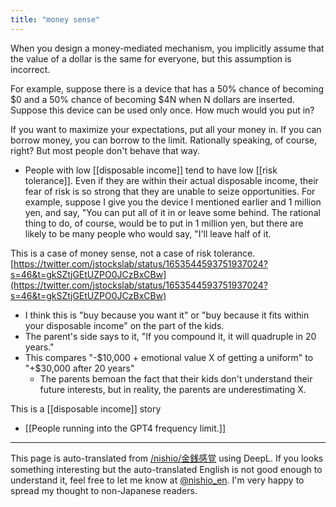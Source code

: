 ```yaml
---
title: "money sense"
---
```


When you design a money-mediated mechanism, you implicitly assume that the value of a dollar is the same for everyone, but this assumption is incorrect.

For example, suppose there is a device that has a 50% chance of becoming $0 and a 50% chance of becoming $4N when N dollars are inserted. Suppose this device can be used only once. How much would you put in?

If you want to maximize your expectations, put all your money in. If you can borrow money, you can borrow to the limit. Rationally speaking, of course, right? But most people don't behave that way.

- People with low [[disposable income]] tend to have low [[risk tolerance]].
Even if they are within their actual disposable income, their fear of risk is so strong that they are unable to seize opportunities.
For example, suppose I give you the device I mentioned earlier and 1 million yen, and say, "You can put all of it in or leave some behind. The rational thing to do, of course, would be to put in 1 million yen, but there are likely to be many people who would say, "I'll leave half of it.


This is a case of money sense, not a case of risk tolerance.
[https://twitter.com/jstockslab/status/1653544593751937024?s=46&t=gkSZtjGEtUZPO0JCzBxCBw](https://twitter.com/jstockslab/status/1653544593751937024?s=46&t=gkSZtjGEtUZPO0JCzBxCBw)
- I think this is "buy because you want it" or "buy because it fits within your disposable income" on the part of the kids.
- The parent's side says to it, "If you compound it, it will quadruple in 20 years."
- This compares "-$10,000 + emotional value X of getting a uniform" to "+$30,000 after 20 years"
    - The parents bemoan the fact that their kids don't understand their future interests, but in reality, the parents are underestimating X.


This is a [[disposable income]] story
- [[People running into the GPT4 frequency limit.]]

---
This page is auto-translated from [/nishio/金銭感覚](https://scrapbox.io/nishio/金銭感覚) using DeepL. If you looks something interesting but the auto-translated English is not good enough to understand it, feel free to let me know at [@nishio_en](https://twitter.com/nishio_en). I'm very happy to spread my thought to non-Japanese readers.